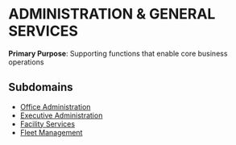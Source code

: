 # ADMINISTRATION & GENERAL SERVICES

**Primary Purpose**: Supporting functions that enable core business operations

## Subdomains

- [Office Administration](office-administration.md)
- [Executive Administration](executive-administration.md)
- [Facility Services](facility-services.md)
- [Fleet Management](fleet-management.md)